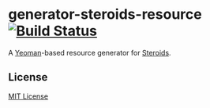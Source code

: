 # generator-steroids-resource [![Build Status](https://secure.travis-ci.org/appgyver/generator-steroids-resource.png?branch=master)](https://travis-ci.org/appgyver/generator-steroids-resource)

A [Yeoman](http://yeoman.io)-based resource generator for [Steroids](https://github.com/appgyver/steroids).

## License

[MIT License](http://en.wikipedia.org/wiki/MIT_License)
